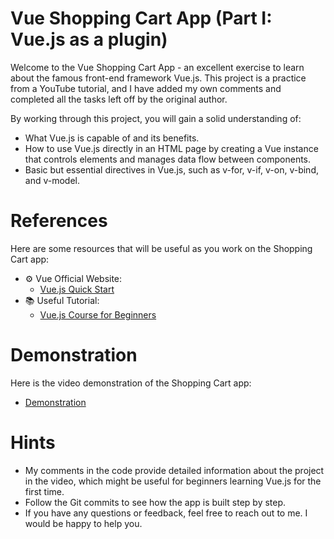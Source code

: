 # Vue Shopping Cart App (Part I: Vue.js as a plugin)

Welcome to the Vue Shopping Cart App - an excellent exercise to learn about the famous front-end framework Vue.js. This project is a practice from a YouTube tutorial, and I have added my own comments and completed all the tasks left off by the original author.

By working through this project, you will gain a solid understanding of:

- What Vue.js is capable of and its benefits.
- How to use Vue.js directly in an HTML page by creating a Vue instance that controls elements and manages data flow between components.
- Basic but essential directives in Vue.js, such as v-for, v-if, v-on, v-bind, and v-model.

# References

Here are some resources that will be useful as you work on the Shopping Cart app:

- ⚙️ Vue Official Website:
    - [Vue.js Quick Start](https://vuejs.org/guide/quick-start.html)
- 📚 Useful Tutorial:
    - [Vue.js Course for Beginners](https://www.youtube.com/watch?v=FXpIoQ_rT_c&t=0s)

# Demonstration

Here is the video demonstration of the Shopping Cart app:

* [Demonstration](https://drive.google.com/file/d/16yOt8abalpAvltDVBYfwFnKKWQSWKaNa/view?usp=share_link)

# Hints

- My comments in the code provide detailed information about the project in the video, which might be useful for beginners learning Vue.js for the first time.
- Follow the Git commits to see how the app is built step by step.
- If you have any questions or feedback, feel free to reach out to me. I would be happy to help you.
